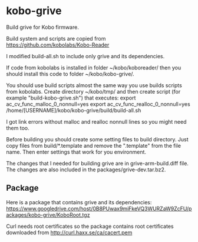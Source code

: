 kobo-grive
==========

Build grive for Kobo firmware.

Build system and scripts are copied from https://github.com/kobolabs/Kobo-Reader

I modified build-all.sh to include only grive and its dependencies. 

If code from kobolabs is installed in folder ~/kobo/koboreader/ then you should install this code to folder ~/kobo/kobo-grive/.

You should use build scripts almost the same way you use builds scripts from kobolabs. Create directory ~/kobo/tmp/ and then create script (for example "build-kobo-grive.sh") that executes:
export ac_cv_func_malloc_0_nonnull=yes
export ac_cv_func_realloc_0_nonnull=yes
/home/[USERNAME]/kobo/kobo-grive/build/build-all.sh

I got link errors without malloc and realloc nonnull lines so you might need them too.

Before building you should create some setting files to build directory. Just copy files from build/*.template and remove the ".template" from the file name. Then enter settings that work for you environment.

The changes that I needed for building grive are in grive-arm-build.diff file. The changes are also included in the packages/grive-dev.tar.bz2.

Package
----------
Here is a package that contains grive and its dependencies: https://www.googledrive.com/host/0B8PUwax9miFkeVQ3WURZaW9ZcFU/packages/kobo-grive/KoboRoot.tgz

Curl needs root certificates so the package contains root certificates downloaded from http://curl.haxx.se/ca/cacert.pem

